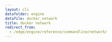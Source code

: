 ```yaml
---
layout: cli
datafolder: engine
datafile: docker_network
title: docker network
redirect_from:
  - /edge/engine/reference/commandline/network/
---
```

